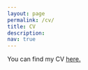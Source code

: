 ```yaml
---
layout: page
permalink: /cv/
title: CV
description:
nav: true
---
```


You can find my CV [here.](/assets/pdf/MAllen-CV-5-2022.pdf)
